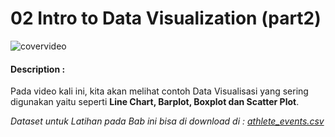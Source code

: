 # 02 Intro to Data Visualization (part2)

![covervideo](http://bit.ly/makeaicovervideo)

#### **Description :**
Pada video kali ini, kita akan melihat contoh Data Visualisasi yang sering digunakan yaitu seperti **Line Chart, Barplot, Boxplot dan Scatter Plot**.  

_Dataset untuk Latihan pada Bab ini bisa di download di : 
[athlete_events.csv](https://drive.google.com/file/d/1M5KLfA9DpVWiKqVQ9bwjFJWcl0yl-9TX/view?usp=sharing)_
